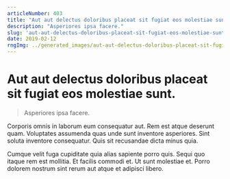 ```yaml
---
articleNumber: 403
title: "Aut aut delectus doloribus placeat sit fugiat eos molestiae sunt."
description: "Asperiores ipsa facere."
slug: 'aut-aut-delectus-doloribus-placeat-sit-fugiat-eos-molestiae-sunt.'
date: 2019-02-12
rngImg: ../generated_images/aut-aut-delectus-doloribus-placeat-sit-fugiat-eos-molestiae-sunt..jpg
---
```


# Aut aut delectus doloribus placeat sit fugiat eos molestiae sunt.

> Asperiores ipsa facere.

Corporis omnis in laborum eum consequatur aut. Rem est atque deserunt quam. Voluptates assumenda quas unde sunt inventore asperiores. Sint soluta inventore consequatur. Quis sit recusandae dicta minus quia.
 Cumque velit fuga cupiditate quia alias sapiente porro quis. Sequi quo itaque rem est mollitia. Et facilis commodi et. Ut sunt molestiae et. Porro dolorem nostrum sint rerum aut atque et adipisci libero.
